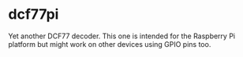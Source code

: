 dcf77pi
=======

Yet another DCF77 decoder. This one is intended for the Raspberry Pi platform but might work on other devices using GPIO pins too.
